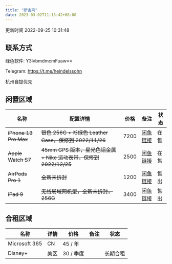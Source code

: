 ```yaml
---
title: "断舍离"
date: 2023-03-02T11:13:42+08:00
---
```


更新时间 2022-09-25 10:31:48

## 联系方式

绿色软件: Y3lvbmdmcmFuaw==

Telegram: <https://t.me/heindelssohn>

杭州自提优先

## 闲置区域

| 名称 | 配置详情 | 价格 | 备注 | 状态 |
|-|-|-|-|-|
| ~~iPhone 13 Pro Max~~ | ~~银色 256G + 衫绿色 Leather Case，保修到 2022/11/26~~ | 7200 | [闲鱼链接](https://m.tb.cn/h.U1g0WpP?tk=mFdB2wtTkhN)| 在售 |
| ~~Apple Watch S7~~ | ~~45mm GPS 版本，星光色铝金属 + Nike 运动表带，保修到 2022/12/25~~ | 2500 | [闲鱼链接](https://m.tb.cn/h.UXVNHFB?tk=kisr2wtSUJt) | 在售 |
| ~~AirPods Pro 1~~ | ~~全新未拆封~~ | 1200 | [闲鱼链接](https://m.tb.cn/h.UXwM9k4?tk=tEiv2xRMbdJ) | 售出 |
| ~~iPad 9~~ | ~~无线局域网机型，全新未拆封，256G~~ | 3400 | [闲鱼链接](https://m.tb.cn/h.UcXwV8A?tk=Ue5I2xRmEWR) | 售出 |

## 合租区域

| 名称 | 详情 | 价格 | 备注 | 状态 |
|-|-|-|-|-|
| Microsoft 365 | CN | 45 / 年 |||
| Disney+ | 美区 | 30 / 季度|| 长期合租 |
